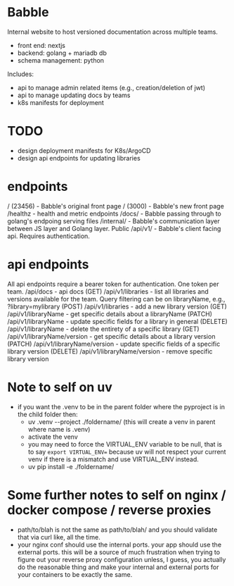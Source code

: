 # Babble
Internal website to host versioned documentation across multiple teams.
- front end: nextjs
- backend: golang + mariadb db
- schema management: python

Includes:
- api to manage admin related items (e.g., creation/deletion of jwt)
- api to manage updating docs by teams
- k8s manifests for deployment

# TODO
- design deployment manifests for K8s/ArgoCD
- design api endpoints for updating libraries

# endpoints
/ (23456) - Babble's original front page
/ (3000) - Babble's new front page
/healthz - health and metric endpoints
/docs/ - Babble passing through to golang's endpoing serving files
/internal/ - Babble's communication layer between JS layer and Golang layer. Public
/api/v1/ - Babble's client facing api. Requires authentication.

# api endpoints
All api endpoints require a bearer token for authentication. One token per team.
/api/docs - api docs
(GET)   /api/v1/libraries - list all libraries and versions available for the team. Query filtering can be on libraryName, e.g., ?library=mylibrary
(POST)  /api/v1/libraries - add a new library version
(GET)   /api/v1/libraryName - get specific details about a libraryName
(PATCH) /api/v1/libraryName - update specific fields for a library in general
(DELETE) /api/v1/libraryName - delete the entirety of a specific library
(GET)   /api/v1/libraryName/version - get specific details about a library version
(PATCH) /api/v1/libraryName/version - update specific fields of a specific library version
(DELETE)  /api/v1/libraryName/version - remove specific library version

# Note to self on uv
- if you want the .venv to be in the parent folder where the pyproject is in the child folder then:
  - uv .venv --project ./foldername/ (this will create a venv in parent where name is .venv)
  - activate the venv
  - you may need to force the VIRTUAL_ENV variable to be null, that is to say `export VIRTUAL_ENV=` because uv will not respect your current venv if there is a mismatch and use VIRTUAL_ENV instead.
  - uv pip install -e ./foldername/

# Some further notes to self on nginx / docker compose / reverse proxies
- path/to/blah is not the same as path/to/blah/ and you should validate that via curl like, all the time.
- your nginx conf should use the internal ports. your app should use the external ports. this will be a source of much frustration when trying to figure out your reverse proxy configuration unless, I guess, you actually do the reasonable thing and make your internal and external ports for your containers to be exactly the same.
